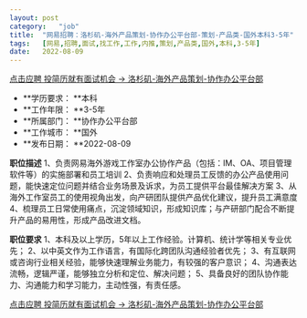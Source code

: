 ```yaml
---
layout:	post
category:	"job"
title:	"网易招聘：洛杉矶-海外产品策划-协作办公平台部-策划-产品类-国外本科3-5年"
tags:	[网易,招聘,面试,找工作,工作,内推,策划,产品类,国外,本科,3-5年]
date:	2022-08-09
---
```


[点击应聘 投简历就有面试机会 -> 洛杉矶-海外产品策划-协作办公平台部](http://mobile.bole.netease.com/bole/boleDetail?id=38917&employeeId=346f03c3cda5f04c&key=all)



- **学历要求： **本科
- **工作年限： **3-5年
- **所属部门： **协作办公平台部
- **工作城市： **国外
- **发布日期： **2022-08-09



**职位描述**
1、负责网易海外游戏工作室办公协作产品（包括：IM、OA、项目管理软件等）的实施部署和员工培训
2、负责响应和处理员工反馈的办公产品使用问题，能快速定位问题并结合业务场景及诉求，为员工提供平台最佳解决方案
3、从海外工作室员工的使用视角出发，向产研团队提供产品优化建议，提升员工满意度
4、梳理员工日常使用痛点，沉淀领域知识，形成知识库；与产研部门配合不断提升产品的易用性，形成产品改进文档。




**职位要求**
1、本科及以上学历，5年以上工作经验。计算机、统计学等相关专业优先；
2、以中英文作为工作语言，有国际化跨团队沟通经验者优先；
3、有互联网或咨询行业相关经验，能够快速理解业务能力，有较强的客户意识；
4、沟通表达流畅，逻辑严谨，能够独立分析和定位、解决问题；
5、具备良好的团队协作能力、沟通能力和学习能力，主动性强，有责任感。




[点击应聘 投简历就有面试机会 -> 洛杉矶-海外产品策划-协作办公平台部](http://mobile.bole.netease.com/bole/boleDetail?id=38917&employeeId=346f03c3cda5f04c&key=all)